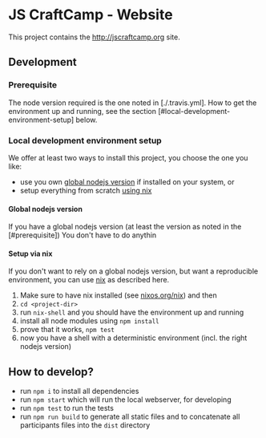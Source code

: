 # JS CraftCamp - Website

This project contains the http://jscraftcamp.org site.

## Development

### Prerequisite

The node version required is the one noted in [./.travis.yml].
How to get the environment up and running, see the section [#local-development-environment-setup] below.

### Local development environment setup

We offer at least two ways to install this project, you choose the one you like:
- use you own [global nodejs version](#global-nodejs-version) if installed on your system, or
- setup everything from scratch [using nix](#setup-via-nix)

#### Global nodejs version

If you have a global nodejs version (at least the version as noted in the [#prerequisite])
You don't have to do anythin

#### Setup via nix

If you don't want to rely on a global nodejs version, but want a reproducible environment,
you can use [nix] as described here.

1) Make sure to have nix installed (see [nixos.org/nix][nix]) and then
1) `cd <project-dir>`
1) run `nix-shell` and you should have the environment up and running
1) install all node modules using `npm install`
1) prove that it works, `npm test`
1) now you have a shell with a deterministic environment (incl. the right nodejs version)

[nix]: http://nixos.org/nix/


## How to develop?

- run `npm i` to install all dependencies
- run `npm start` which will run the local webserver, for developing
- run `npm test`  to run the tests
- run `npm run build` to generate all static files and to concatenate all participants files into the `dist` directory


